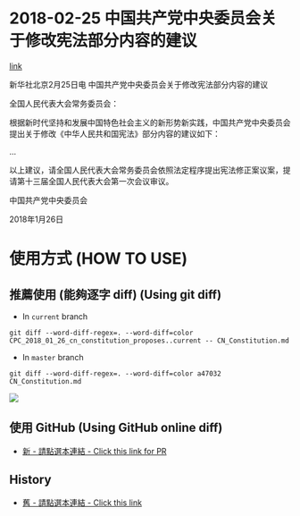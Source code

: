 # 2018-02-25 中国共产党中央委员会关于修改宪法部分内容的建议

[link](http://www.xinhuanet.com/politics/2018-02/25/c_1122451187.htm)

新华社北京2月25日电  中国共产党中央委员会关于修改宪法部分内容的建议

全国人民代表大会常务委员会：

根据新时代坚持和发展中国特色社会主义的新形势新实践，中国共产党中央委员会提出关于修改《中华人民共和国宪法》部分内容的建议如下：

...

以上建议，请全国人民代表大会常务委员会依照法定程序提出宪法修正案议案，提请第十三届全国人民代表大会第一次会议审议。

中国共产党中央委员会

2018年1月26日

# 使用方式 (HOW TO USE)

## 推薦使用 (能夠逐字 diff) (Using git diff)

* In `current` branch

```git diff --word-diff-regex=. --word-diff=color CPC_2018_01_26_cn_constitution_proposes..current -- CN_Constitution.md```

* In `master` branch

```git diff --word-diff-regex=. --word-diff=color a47032 CN_Constitution.md```

![](sample_diff.png)

## 使用 GitHub (Using GitHub online diff)

* [新 - 請點選本連結 - Click this link for PR](https://github.com/mlouielu/cn_constitution_2018/pull/4/files)


## History

* [舊 - 請點選本連結 - Click this link](https://github.com/mlouielu/cn_constitution_2018/commit/646c76a573ad49414e708c091393ddb7c437f286?diff=split)
